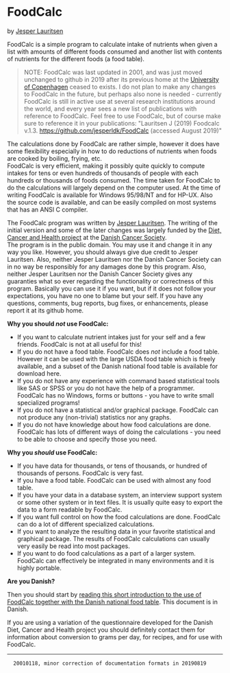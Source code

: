# FoodCalc

by [Jesper Lauritsen](https://www.linkedin.com/in/jesperlauritsen/)

FoodCalc is a simple program to calculate intake of nutrients when given a list with amounts of different foods consumed and another list with contents of nutrients for the different foods (a food table).  
> NOTE: FoodCalc was last updated in 2001, and was just moved unchanged to github in 2019 after its previous home at the [University of Copenhagen](www.ibt.ku.dk/jesper/foodcalc/) ceased to exists. I do not plan to make any changes to FoodCalc in the future, but perhaps also none is needed - currently FoodCalc is still in active use at several research institutions around the world, and every year sees a new list of publications with reference to FoodCalc. Feel free to use FoodCalc, but of course make sure to reference it in your publications: "Lauritsen J (2019) Foodcalc v.1.3. https://github.com/jesperldk/FoodCalc (accessed August 2019)"

The calculations done by FoodCalc are rather simple, however it does have some flexibility especially in how to do reductions of nutrients when foods are cooked by boiling, frying, etc.  
FoodCalc is very efficient, making it possibly quite quickly to compute intakes for tens or even hundreds of thousands of people with each hundreds or thousands of foods consumed. The time taken for FoodCalc to do the calculations will largely depend on the computer used. At the time of writing FoodCalc is available for Windows 95/98/NT and for HP-UX. Also the source code is available, and can be easily compiled on most systems that has an ANSI C compiler.

The FoodCalc program was written by [Jesper Lauritsen](http://hjem.get2net.dk/conjes/english/jesper.htm). The writing of the initial version and some of the later changes was largely funded by the [Diet, Cancer and Health project](http://www.cancer.dk/forsk/kb/epi/kost.html) at the [Danish Cancer Society](http://www.cancer.dk/english/).  
The program is in the public domain. You may use it and change it in any way you like. However, you should always give due credit to Jesper Lauritsen. Also, neither Jesper Lauritsen nor the Danish Cancer Society can in no way be responsibly for any damages done by this program. Also, neither Jesper Lauritsen nor the Danish Cancer Society gives any guaranties what so ever regarding the functionality or correctness of this program. Basically you can use it if you want, but if it does not follow your expectations, you have no one to blame but your self. If you have any questions, comments, bug reports, bug fixes, or enhancements, please report it at its github home.

**Why you should _not_ use FoodCalc:**

- If you want to calculate nutrient intakes just for your self and a few friends. FoodCalc is not at all useful for this!
- If you do not have a food table. FoodCalc does _not_ include a food table. However it can be used with the large USDA food table which is freely available, and a subset of the Danish national food table is available for download here.
- If you do not have any experience with command based statistical tools like SAS or SPSS or you do not have the help of a programmer. FoodCalc has no Windows, forms or buttons - you have to write small specialized programs!
- If you do not have a statistical and/or graphical package. FoodCalc can not produce any (non-trivial) statistics nor any graphs.
- If you do not have knowledge about how food calculations are done. FoodCalc has lots of different ways of doing the calculations - you need to be able to choose and specify those you need.

**Why you _should_ use FoodCalc:**

- If you have data for thousands, or tens of thousands, or hundred of thousands of persons. FoodCalc is very fast.
- If you have a food table. FoodCalc can be used with almost any food table.
- If you have your data in a database system, an interview support system or some other system or in text files. It is usually quite easy to export the data to a form readable by FoodCalc.
- If you want full control on how the food calculations are done. FoodCalc can do a lot of different specialized calculations.
- If you want to analyze the resulting data in your favorite statistical and graphical package. The results of FoodCalc calculations can usually very easily be read into most packages.
- If you want to do food calculations as a part of a larger system. FoodCalc can effectively be integrated in many environments and it is highly portable.

**Are you Danish?**

Then you should start by [reading this short introduction to the use of FoodCalc together with the Danish national food table](oversigt.htm). This document is in Danish.

If you are using a variation of the questionnaire developed for the Danish Diet, Cancer and Health project you should definitely contact them for information about conversion to grams per day, for recipes, and for use with FoodCalc.

* * *

      20010118, minor correction of documentation formats in 20190819